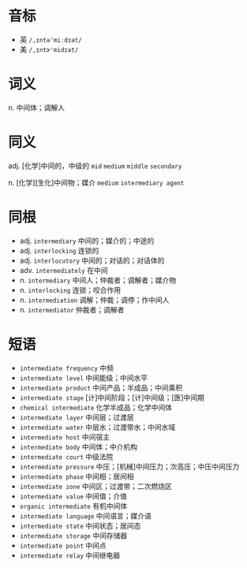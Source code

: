 # 音标

- 英 `/,ɪntə'miːdɪət/`
- 美 `/,ɪntɚ'midɪət/`

# 词义

n. 中间体；调解人


# 同义

adj. [化学]中间的，中级的
`mid` `medium` `middle` `secondary`

n. [化学][生化]中间物；媒介
`medium` `intermediary agent`

# 同根

- adj. `intermediary` 中间的；媒介的；中途的
- adj. `interlocking` 连锁的
- adj. `interlocutory` 中间的；对话的；对话体的
- adv. `intermediately` 在中间
- n. `intermediary` 中间人；仲裁者；调解者；媒介物
- n. `interlocking` 连锁；咬合作用
- n. `intermediation` 调解；仲裁；调停；作中间人
- n. `intermediator` 仲裁者；调解者

# 短语

- `intermediate frequency` 中频
- `intermediate level` 中间能级；中间水平
- `intermediate product` 中间产品；半成品；中间乘积
- `intermediate stage` [计]中间阶段；[计]中间级；[医]中间期
- `chemical intermediate` 化学半成品；化学中间体
- `intermediate layer` 中间层；过渡层
- `intermediate water` 中层水；过渡带水；中间水域
- `intermediate host` 中间宿主
- `intermediate body` 中间体；中介机构
- `intermediate court` 中级法院
- `intermediate pressure` 中压；[机械]中间压力；次高压；中压中间压力
- `intermediate phase` 中间相；居间相
- `intermediate zone` 中间区；过渡带；二次燃烧区
- `intermediate value` 中间值；介值
- `organic intermediate` 有机中间体
- `intermediate language` 中间语言；媒介语
- `intermediate state` 中间状态；居间态
- `intermediate storage` 中间存储器
- `intermediate point` 中间点
- `intermediate relay` 中间继电器

